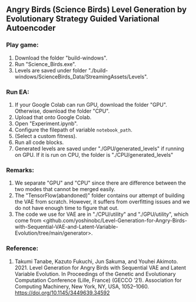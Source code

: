## Angry Birds (Science Birds) Level Generation by Evolutionary Strategy Guided Variational Autoencoder

### Play game:

1. Download the folder "build-windows".
2. Run "Science_Birds.exe".
3. Levels are saved under folder "./build-windows/ScienceBirds_Data/StreamingAssets/Levels".

### Run EA:

1. If your Google Colab can run GPU, download the folder "GPU". Otherwise, download the folder "CPU".
2. Upload that onto Google Colab.
3. Open "Experiment.ipynb".
4. Configure the filepath of variable `notebook_path`.
5. (Select a custom fitness).
6. Run all code blocks.
7. Generated levels are saved under "./GPU/generated_levels" if running on GPU. If it is run on CPU, the folder is "./CPU/generated_levels"

### Remarks:
1. We separate "GPU" and "CPU" since there are difference between the two modes that cannot be merged easily.
2. The "TensorFlow(abandoned)" folder contains our attempt of building the VAE from scratch. However, it suffers from overfitting issues and we do not have enough time to figure that out.
3. The code we use for VAE are in "./CPU/utility" and "./GPU/utility", which come from <github.com/yoshinobc/Level-Generation-for-Angry-Birds-with-Sequential-VAE-and-Latent-Variable-Evolution/tree/main/generator>.

### Reference:
1. Takumi Tanabe, Kazuto Fukuchi, Jun Sakuma, and Youhei Akimoto. 2021. Level Generation for Angry Birds with Sequential VAE and Latent Variable Evolution. In Proceedings of the Genetic and Evolutionary Computation Conference (Lille, France) (GECCO ’21). Association for Computing Machinery, New York, NY, USA, 1052–1060. <https://doi.org/10.1145/3449639.34592>
